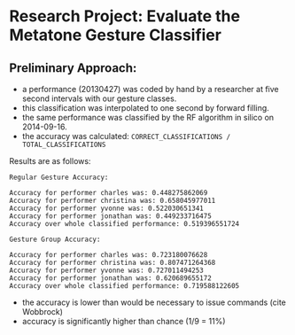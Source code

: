 # Research Project: Evaluate the Metatone Gesture Classifier

## Preliminary Approach:

- a performance (20130427) was coded by hand by a researcher at five second intervals with our gesture classes. 
- this classification was interpolated to one second by forward filling.
- the same performance was classified by the RF algorithm in silico on 2014-09-16.
- the accuracy was calculated:  `CORRECT_CLASSIFICATIONS / TOTAL_CLASSIFICATIONS`

Results are as follows:

    Regular Gesture Accuracy:

    Accuracy for performer charles was: 0.448275862069
    Accuracy for performer christina was: 0.658045977011
    Accuracy for performer yvonne was: 0.522030651341
    Accuracy for performer jonathan was: 0.449233716475
    Accuracy over whole classified performance: 0.519396551724

    Gesture Group Accuracy: 

    Accuracy for performer charles was: 0.723180076628
    Accuracy for performer christina was: 0.807471264368
    Accuracy for performer yvonne was: 0.727011494253
    Accuracy for performer jonathan was: 0.620689655172
    Accuracy over whole classified performance: 0.719588122605

- the accuracy is lower than would be necessary to issue commands (cite Wobbrock)
- accuracy is significantly higher than chance (1/9 = 11%)